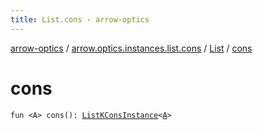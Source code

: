 ```yaml
---
title: List.cons - arrow-optics
---
```


[arrow-optics](../../index.html) / [arrow.optics.instances.list.cons](../index.html) / [List](index.html) / [cons](./cons.html)

# cons

`fun <A> cons(): `[`ListKConsInstance`](../../arrow.optics.instances/-list-k-cons-instance/index.html)`<`[`A`](cons.html#A)`>`